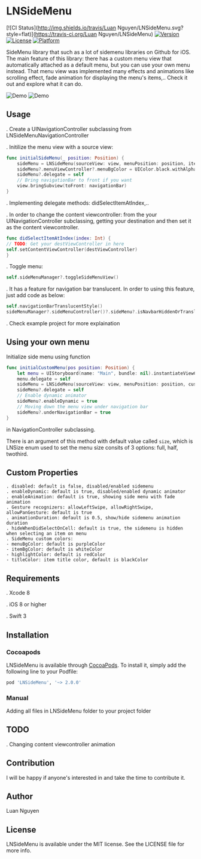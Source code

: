 # LNSideMenu

[![CI Status](http://img.shields.io/travis/Luan Nguyen/LNSideMenu.svg?style=flat)](https://travis-ci.org/Luan Nguyen/LNSideMenu)
[![Version](https://img.shields.io/cocoapods/v/LNSideMenu.svg?style=flat)](http://cocoapods.org/pods/LNSideMenu)
[![License](https://img.shields.io/cocoapods/l/LNSideMenu.svg?style=flat)](http://cocoapods.org/pods/LNSideMenu)
[![Platform](https://img.shields.io/cocoapods/p/LNSideMenu.svg?style=flat)](http://cocoapods.org/pods/LNSideMenu)

SideMenu library that such as a lot of sidemenu libraries on Github for iOS. The main feature of this library: there has a custom menu view that automatically attached as a default menu, but you can use your own menu instead. That menu view was implemented many effects and animations like scrolling effect, fade animation for displaying the menu's items,..
Check it out and explore what it can do.

![Demo](https://cloud.githubusercontent.com/assets/13121441/19177073/0ca0ce0e-8c70-11e6-9e12-d67e7947d98d.gif)
![Demo](https://cloud.githubusercontent.com/assets/13121441/19177074/0cd3415e-8c70-11e6-8082-5057bf406e42.gif)

## Usage

. Create a UINavigationController subclassing from LNSideMenuNavigationController

. Initilize the menu view with a source view:
```swift
func initialSideMenu(_ position: Position) {
    sideMenu = LNSideMenu(sourceView: view, menuPosition: position, items: items!)
    sideMenu?.menuViewController?.menuBgColor = UIColor.black.withAlphaComponent(0.85)
    sideMenu?.delegate = self
    // Bring navigationBar to front if you want
    view.bringSubview(toFront: navigationBar)
}
```
. Implementing delegate methods: didSelectItemAtIndex,..

. In order to change the content viewcontroller: from the your UINavigationController subclassing, getting your destination and then set it as the content viewcontroller.

```swift
func didSelectItemAtIndex(index: Int) {
// TODO: Get your destViewController in here
self.setContentViewController(destViewController)
}
```

. Toggle menu:

```swift
self.sideMenuManager?.toggleSideMenuView()
```

. It has a feature for navigation bar translucent. In order to using this feature, just add code as below:
```swift
self.navigationBarTranslucentStyle()
sideMenuManager?.sideMenuController()?.sideMenu?.isNavbarHiddenOrTranslucent = true
```

. Check example project for more explaination

## Using your own menu

Initialize side menu using function 
```swift 
func initialCustomMenu(pos position: Position) {
    let menu = UIStoryboard(name: "Main", bundle: nil).instantiateViewController(withIdentifier: "LeftMenuTableViewController") as! LeftMenuTableViewController
    menu.delegate = self
    sideMenu = LNSideMenu(sourceView: view, menuPosition: position, customSideMenu: menu)
    sideMenu?.delegate = self
    // Enable dynamic animator
    sideMenu?.enableDynamic = true
    // Moving down the menu view under navigation bar
    sideMenu?.underNavigationBar = true
}
``` 
in NavigationController subclassing.

There is an argument of this method with default value called ``size``, which is LNSize enum used to set the menu size consits of 3 options: full, half, twothird.

## Custom Properties
```
. disabled: default is false, disabled/enabled sidemenu
. enableDynamic: default is true, disabled/enabled dynamic animator
. enableAnimation: default is true, showing side menu with fade animation
. Gesture recognizers: allowLeftSwipe, allowRightSwipe, allowPanGesture: default is true
. animationDuration: default is 0.5, show/hide sidemenu animation duration
. hideWhenDidSelectOnCell: default is true, the sidemenu is hidden when selecting an item on menu
. SideMenu custom colors: 
- menuBgColor: default is purpleColor
- itemBgColor: default is whiteColor
- highlightColor: default is redColor
- titleColor: item title color, default is blackColor
```

## Requirements
. Xcode 8

. iOS 8 or higher

. Swift 3

## Installation

### Cocoapods

LNSideMenu is available through [CocoaPods](http://cocoapods.org). To install
it, simply add the following line to your Podfile:

```ruby
pod 'LNSideMenu', '~> 2.0.0'
```

### Manual

Adding all files in LNSideMenu folder to your project folder

## TODO

. Changing content viewcontroller animation

## Contribution

I will be happy if anyone's interested in and take the time to contribute it.

## Author

Luan Nguyen

## License

LNSideMenu is available under the MIT license. See the LICENSE file for more info.
